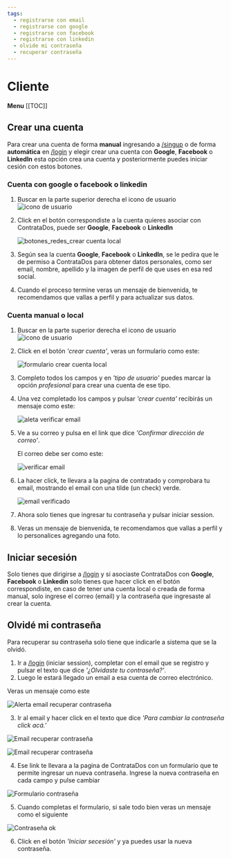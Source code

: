 ```yaml
---
tags:
  - registrarse con email
  - registrarse con google
  - registrarse con facebook
  - registrarse con linkedin
  - olvide mi contraseña
  - recuperar contraseña
---
```


# Cliente

**Menu**
[[TOC]]

## Crear una cuenta

Para crear una cuenta de forma **manual** ingresando a [/singup](/singup) o de forma
**automática** en [/login](/login) y elegir crear una cuenta con **Google**,
**Facebook** o **LinkedIn** esta opción crea una cuenta y posteriormente puedes
iniciar cesión con estos botones.

### Cuenta con google o facebook o linkedin

1. Buscar en la parte superior derecha el icono de usuario ![icono de usuario](./imagen/crear_una_cuenta_1.png)
2. Click en el botón correspondiste a la cuenta quieres asociar con ContrataDos,
   puede ser **Google**, **Facebook** o **LinkedIn**

   ![botones_redes_crear cuenta local](./imagen/crear_una_cuenta_6.png)

3. Según sea la cuenta **Google**, **Facebook** o **LinkedIn**, se le pedira
   que le de permiso a ContrataDos para obtener datos personales, como ser email,
   nombre, apellido y la imagen de perfil de que uses en esa red social.
4. Cuando el proceso termine veras un mensaje de bienvenida, te recomendamos
   que vallas a perfil y para actualizar sus datos.

### Cuenta manual o local

1. Buscar en la parte superior derecha el icono de usuario ![icono de usuario](./imagen/crear_una_cuenta_1.png)
2. Click en el botón _'crear cuenta'_, veras un formulario como este:

   ![formulario crear cuenta local](./imagen/crear_una_cuenta_2.png)

3. Completo todos los campos y en _'tipo de usuario'_ puedes marcar la opción _profesional_
   para crear una cuenta de ese tipo.
4. Una vez completado los campos y pulsar _'crear cuenta'_ recibirás un mensaje
   como este:

   ![aleta verificar email](./imagen/crear_una_cuenta_3.png)

5. Ve a su correo y pulsa en el link que dice _'Confirmar dirección de correo'_.

   El correo debe ser como este:

   ![verificar email](./imagen/crear_una_cuenta_4.png)

6. La hacer click, te llevara a la pagina de contratado y comprobara tu email, mostrando
   el email con una tilde (un check) verde.

   ![email verificado](./imagen/crear_una_cuenta_5.png)

7. Ahora solo tienes que ingresar tu contraseña y pulsar iniciar session.
8. Veras un mensaje de bienvenida, te recomendamos que vallas a perfil y
   lo personalices agregando una foto.

## Iniciar secesión

Solo tienes que dirigirse a [/login](/login) y si asociaste ContrataDos con
**Google**, **Facebook** o **Linkedin** solo tienes que hacer click en el botón correspondiste,
en caso de tener una cuenta local o creada de forma manual, solo ingrese el
correo (email) y la contraseña que ingresaste al crear la cuenta.

## Olvidé mi contraseña

Para recuperar su contraseña solo tiene que indicarle a sistema que se la olvidó.

1. Ir a [/login](/login) (iniciar session), completar con el email que se registro
   y pulsar el texto que dice _'¿Olvidaste tu contraseña?'_.
2. Luego le estará llegado un email a esa cuenta de correo electrónico.

Veras un mensaje como este

![Alerta email recuperar contraseña](./imagen/crear_una_cuenta_7.png)

3. Ir al email y hacer click en el texto que dice
   _'Para cambiar la contraseña click acá.'_

![Email recuperar contraseña](./imagen/crear_una_cuenta_7.png)

![Email recuperar contraseña](./imagen/crear_una_cuenta_8.png)

4. Ese link te llevara a la pagina de ContrataDos con un formulario que te permite
   ingresar un nueva contraseña. Ingrese la nueva contraseña en cada campo
   y pulse cambiar

![Formulario contraseña](./imagen/crear_una_cuenta_9.png)

5. Cuando completas el formulario, si sale todo bien veras un mensaje como el siguiente

![Contraseña ok](./imagen/crear_una_cuenta_10.png)

6. Click en el botón _'Iniciar secesión'_ y ya puedes usar la nueva contraseña.
